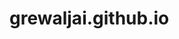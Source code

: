 # grewaljai.github.io
 <!doctype html>
<html>
  <head>
    <title>PHP Textbook</title>
  </head>
  <body>
    <p>
      <?php echo "Hello World!"; ?>
    </p>
  </body>
</html>
